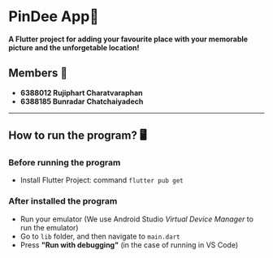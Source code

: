 # PinDee App📌
**A Flutter project for adding your favourite place with your memorable picture and the unforgetable location!**

## Members 👥
- **6388012 Rujiphart Charatvaraphan**
- **6388185 Bunradar Chatchaiyadech**

---



## How to run the program? 🖥️

### Before running the program
- Install Flutter Project: command `flutter pub get`


### After installed the program
- Run your emulator (We use Android Studio *Virtual Device Manager* to run the emulator)
- Go to `lib` folder, and then navigate to `main.dart`
- Press **"Run with debugging"** (in the case of running in VS Code)


